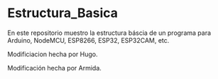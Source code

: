 # Estructura_Basica
En este repositorio muestro la estructura báscia de un programa para Arduino, NodeMCU, ESP8266, ESP32, ESP32CAM, etc.

Modificiacion hecha por Hugo.

Modificación hecha por Armida.
